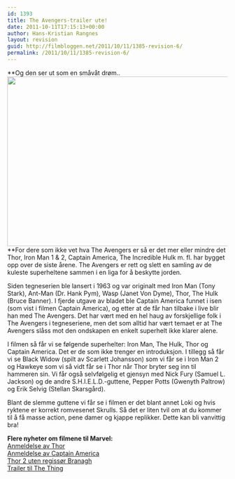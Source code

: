 ```yaml
---
id: 1393
title: The Avengers-trailer ute!
date: 2011-10-11T17:15:13+00:00
author: Hans-Kristian Rangnes
layout: revision
guid: http://filmbloggen.net/2011/10/11/1385-revision-6/
permalink: /2011/10/11/1385-revision-6/
---
```

**Og den ser ut som en småvåt drøm..  
<a href="http://filmbloggen.net/?attachment_id=1388" rel="attachment wp-att-1388"><img class="alignnone size-large wp-image-1388" src="http://filmbloggen.net/wp-content/uploads//2011/10/the-avengers-620x387.jpg" alt="" width="620" height="387" /><br /> </a>**For dere som ikke vet hva The Avengers er så er det mer eller mindre det Thor, Iron Man 1 & 2, Captain America, The Incredible Hulk m. fl. har bygget opp over de siste årene. The Avengers er rett og slett en samling av de kuleste superheltene sammen i en liga for å beskytte jorden.

Siden tegneserien ble lansert i 1963 og var originalt med Iron Man (Tony Stark), Ant-Man (Dr. Hank Pym), Wasp (Janet Von Dyme), Thor, The Hulk (Bruce Banner). I fjerde utgave av bladet ble Captain America funnet i isen (som vist i filmen Captain America), og etter at de får han tilbake i live blir han med The Avengers. Det har vært med en hel haug av forskjellige folk i The Avengers i tegneseriene, men det som alltid har vært temaet er at The Avengers slåss mot den ondskapen en enkelt superhelt ikke klarer alene.

I filmen så får vi se følgende superhelter: Iron Man, The Hulk, Thor og Captain America. Det er de som ikke trenger en introduksjon. I tillegg så får vi se Black Widow (spilt av Scarlett Johansson) som vi får se i Iron Man 2 og Hawkeye som vi så vidt får se i Thor når Thor bryter seg inn til hammeren sin. Vi får også selvfølgelig et gjensyn med Nick Fury (Samuel L. Jackson) og de andre S.H.I.E.L.D.-guttene, Pepper Potts (Gwenyth Paltrow) og Erik Selvig (Stellan Skarsgård).

Blant de slemme guttene vi får se i filmen er det blant annet Loki og hvis ryktene er korrekt romvesenet Skrulls. Så det er liten tvil om at du kommer til å få masse action, pene damer og kjappe replikker. Dette kan bli vanvittig bra!

**Flere nyheter om filmene til Marvel:**  
[Anmeldelse av Thor](http://filmbloggen.net/2011/04/29/marvel-magien-fortsetter/)  
[Anmeldelse av Captain America](http://filmbloggen.net/2011/08/28/bygger-bra-opp-til-the-avengers/)  
[Thor 2 uten regissør Branagh](http://filmbloggen.net/2011/07/02/thor-2-uten-regissor-kenneth-branagh/)  
 [Trailer til The Thing](http://filmbloggen.net/2011/10/03/the-thing-is-tha-thing/)

<div class="video-shortcode">
</div>

&nbsp;

&nbsp;

&nbsp;

&nbsp;